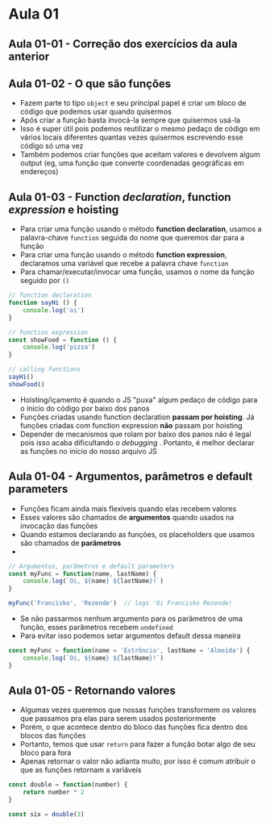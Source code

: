 # Aula 01

## Aula 01-01 - Correção dos exercícios da aula anterior

## Aula 01-02 - O que são funções

- Fazem parte to tipo `object` e seu principal papel é criar um bloco de código que podemos usar quando quisermos
- Após criar a função basta invocá-la sempre que quisermos usá-la
- Isso é super útil pois podemos reutilizar o mesmo pedaço de código em vários locais diferentes quantas vezes quisermos escrevendo esse código só uma vez
- Também podemos criar funções que aceitam valores e devolvem algum output (eg, uma função que converte coordenadas geográficas em endereços)

## Aula 01-03 - Function *declaration*, function *expression* e hoisting

- Para criar uma função usando o método **function declaration**, usamos a palavra-chave `function` seguida do nome que queremos dar para a função
- Para criar uma função usando o método **function expression**, declaramos uma variável que recebe a palavra chave `function`
- Para chamar/executar/invocar uma função, usamos o nome da função seguido por `()`

```javascript
// function declaration
function sayHi () {
    console.log('oi')
}

// function expression
const showFood = function () {
    console.log('pizza')
}

// calling functions
sayHi()
showFood()
```
- Hoisting/içamento é quando o JS "puxa" algum pedaço de código para o início do código por baixo dos panos
- Funções criadas usando function declaration **passam por hoisting**. Já funções criadas com function expression **não** passam por hoisting
- Depender de mecanismos que rolam por baixo dos panos não é legal pois isso acaba dificultando o *debugging* . Portanto, é melhor declarar as funções no início do nosso arquivo JS

## Aula 01-04 - Argumentos, parâmetros e default parameters

- Funções ficam ainda mais flexíveis quando elas recebem valores
- Esses valores são chamados de **argumentos** quando usados na invocação das funções
- Quando estamos declarando as funções, os placeholders que usamos são chamados de **parâmetros**
- 

```javascript
// Argumentos, parâmetros e default parameters
const myFunc = function(name, lastName) {
    console.log(`Oi, ${name} ${lastName}!`)
}

myFunc('Francisko', 'Rezende')  // logs 'Oi Francisko Rezende!
```
- Se não passarmos nenhum argumento para os parâmetros de uma função, esses parâmetros recebem `undefined`
- Para evitar isso podemos setar argumentos default dessa maneira

```javascript
const myFunc = function(name = 'Estrôncio', lastName = 'Almeida') {
    console.log(`Oi, ${name} ${lastName}!`)
}
```

## Aula 01-05 - Retornando valores

- Algumas vezes queremos que nossas funções transformem os valores que passamos pra elas para serem usados posteriormente
- Porém, o que acontece dentro do bloco das funções fica dentro dos blocos das funções
- Portanto, temos que usar `return` para fazer a função botar algo de seu bloco para fora
- Apenas retornar o valor não adianta muito, por isso é comum atribuir o que as funções retornam a variáveis

```javascript
const double = function(number) {
    return number * 2
}

const six = double(3)
```
